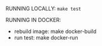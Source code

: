 RUNNING LOCALLY:
`make test`

RUNNING IN DOCKER:
* rebuild image: make docker-build
* run test: make docker-run

